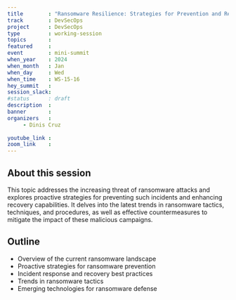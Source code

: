 ```yaml
---
title        : "Ransomware Resilience: Strategies for Prevention and Recovery (Panel)"
track        : DevSecOps
project      : DevSecOps
type         : working-session
topics       : 
featured     :
event        : mini-summit
when_year    : 2024
when_month   : Jan
when_day     : Wed
when_time    : WS-15-16
hey_summit   : 
session_slack:
#status      : draft
description  :
banner       : 
organizers   :
     - Dinis Cruz
    
youtube_link : 
zoom_link    : 
---
```


## About this session
This topic addresses the increasing threat of ransomware attacks and explores proactive strategies for preventing such incidents and enhancing recovery capabilities. It delves into the latest trends in ransomware tactics, techniques, and procedures, as well as effective countermeasures to mitigate the impact of these malicious campaigns.

## Outline
- Overview of the current ransomware landscape
- Proactive strategies for ransomware prevention
- Incident response and recovery best practices
- Trends in ransomware tactics
- Emerging technologies for ransomware defense
